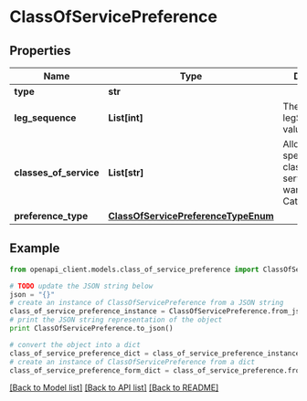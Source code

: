 # ClassOfServicePreference


## Properties
Name | Type | Description | Notes
------------ | ------------- | ------------- | -------------
**type** | **str** |  | [optional] 
**leg_sequence** | **List[int]** | The legSequence value | [optional] 
**classes_of_service** | **List[str]** | Allows user to specify which class(s) of service they want returned in CatalogOfferings | 
**preference_type** | [**ClassOfServicePreferenceTypeEnum**](ClassOfServicePreferenceTypeEnum.md) |  | [optional] 

## Example

```python
from openapi_client.models.class_of_service_preference import ClassOfServicePreference

# TODO update the JSON string below
json = "{}"
# create an instance of ClassOfServicePreference from a JSON string
class_of_service_preference_instance = ClassOfServicePreference.from_json(json)
# print the JSON string representation of the object
print ClassOfServicePreference.to_json()

# convert the object into a dict
class_of_service_preference_dict = class_of_service_preference_instance.to_dict()
# create an instance of ClassOfServicePreference from a dict
class_of_service_preference_form_dict = class_of_service_preference.from_dict(class_of_service_preference_dict)
```
[[Back to Model list]](../README.md#documentation-for-models) [[Back to API list]](../README.md#documentation-for-api-endpoints) [[Back to README]](../README.md)


